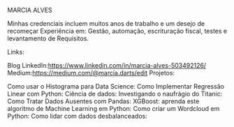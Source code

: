 
MARCIA ALVES





Minhas credenciais incluem muitos anos de trabalho e um desejo de recomeçar 
Experiência em: Gestão, automação, escrituração fiscal, testes e levantamento de Requisitos.

Links:

Blog
LinkedIn:https://www.linkedin.com/in/marcia-alves-503492126/
Medium:https://medium.com/@marcia.darts/edit
Projetos:



Como usar o Histograma para Data Science: 
Como Implementar Regressão Linear com Python: 
Ciência de dados: Investigando o naufrágio do Titanic: 
Como Tratar Dados Ausentes com Pandas: 
XGBoost: aprenda este algoritmo de Machine Learning em Python: 
Como criar um Wordcloud em Python: 
Como lidar com dados desbalanceados: 

